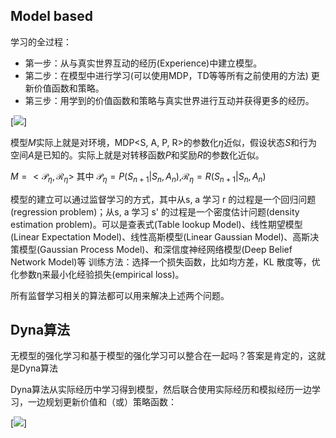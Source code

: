 ## Model based

学习的全过程：
- 第一步：从与真实世界互动的经历(Experience)中建立模型。
- 第二步：在模型中进行学习(可以使用MDP，TD等等所有之前使用的方法) 更新价值函数和策略。
- 第三步：用学到的价值函数和策略与真实世界进行互动并获得更多的经历。

[![](https://upload-images.jianshu.io/upload_images/10816620-586051ee2b3748a9.png?imageMogr2/auto-orient/strip|imageView2/2/w/261/format/webp)]

模型$M$实际上就是对环境，MDP<S, A, P, R>的参数化$\eta$近似，假设状态$S$和行为空间$A$是已知的。实际上就是对转移函数$P$和奖励$R$的参数化近似。

$M = <\mathcal{P}_{\eta},\mathcal{R}_{\eta}>$
其中 $\mathcal{P}_{\eta} = P(S_{n+1}|S_{n},A_{n})$,$\mathcal{R}_{\eta} = R(S_{n+1}|S_{n},A_{n})$


模型的建立可以通过监督学习的方式，其中从s, a 学习 r 的过程是一个回归问题(regression problem)；从s, a 学习 s' 的过程是一个密度估计问题(density estimation problem)。可以是查表式(Table lookup Model)、线性期望模型(Linear Expectation Model)、线性高斯模型(Linear Gaussian Model)、高斯决策模型(Gaussian Process Model)、和深信度神经网络模型(Deep Belief Network Model)等
训练方法：选择一个损失函数，比如均方差，KL 散度等，优化参数η来最小化经验损失(empirical loss)。

所有监督学习相关的算法都可以用来解决上述两个问题。

## Dyna算法

无模型的强化学习和基于模型的强化学习可以整合在一起吗？答案是肯定的，这就是Dyna算法

Dyna算法从实际经历中学习得到模型，然后联合使用实际经历和模拟经历一边学习，一边规划更新价值和（或）策略函数：


[![](https://upload-images.jianshu.io/upload_images/10816620-46c203905ded26ce.png?imageMogr2/auto-orient/strip|imageView2/2/w/469/format/webp)]


